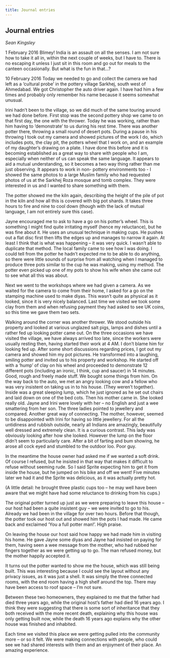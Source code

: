 ```yaml
---
title: Journal entries
---
```


## Journal entries
_Sean Kingsley_

1 February 2016
Blimey! India is an assault on all the senses. I am not sure how to take it all in, within the next couple of weeks, but I have to. There is no escaping it unless I just sit in this room and go out for meals to the canteen occasionally. But what is the fun in that…?

10 February 2016
Today we needed to go and collect the camera we had left as a ‘cultural probe’ in the pottery village Sarkhej, south west of Ahmedabad. We got Christopher the auto driver again. I have had him a few times and probably only remember his name because it seems somewhat unusual.

Irini hadn’t been to the village, so we did much of the same touring around we had done before. First stop was  the second pottery shop we came to on that first day, the one with the thrower. Today he was working, rather than him having to ‘demonstrate’ to us during his rest time. There was another potter there, throwing a small round of desert pots. During a pause in his throwing I took out my camera and showed pictures of the work I do, which includes pots, the clay pit, the potters wheel that I work on, and an example of my daughter’s drawing on a plate. I have done this before and it is becoming established as a great way to share with people who I am, especially when neither of us can speak the same language. It appears to aid a mutual understanding, so it becomes a two way thing rather than me just observing. It appears to work in non- pottery environments too - I showed the same photos to a large Muslim family who had requested photos of us at the Sarkhej Roza mosque and tomb complex. They were interested in us and I wanted to share something with them.

The potter showed me the kiln again, describing the height of the pile of pot in the kiln and how all this is covered with big pot shards. It takes three hours to fire and nine to cool down (though with the lack of mutual language, I am not entirely sure this case).

Jayne encouraged me to ask to have a go on his potter’s wheel. This is something I might find quite irritating myself (hence my reluctance), but he was fine about it. He uses an unusual technique in making cups. He pushes out a flat disc first then lifts the edges up and manages to narrow it again. At least I think that is what was happening
–	it was very  quick.  I  wasn’t able to duplicate that method. The local family came to see how I was doing. I could tell from the potter he hadn’t expected me to be able to do anything, so there were little sounds of surprise from all watching when I managed to produce three pots similar to the cup he was making, using my method. The potter even picked up one of my pots to show his wife when she came out to see what all this was about.

Next we went to the workshops where we had given a camera. As we waited for the camera to come from their home, I asked for a go on the stamping machine used to make diyas. This wasn’t quite as physical as it looked, since it is very nicely balanced. Last time we visited we took some clay from them and when refusing payment they had asked to see UK coins, so this time we gave them two sets.

Walking around the corner was another thrower. We stood outside his property and looked at various unglazed salt pigs, lamps and dishes until a rather fed up looking potter came out. On the three occasions we have visited the village, we have always arrived too late, since the workers were usually resting then, having started their work at 4 AM. I don’t  blame him for looking fed up. After some short discussions regarding prices, I got out my camera and showed him my  pot pictures. He transformed into a laughing, smiling potter and invited us to his property and workshop. He started
off with a ‘hump’ of clay on his wheel and proceeded to demonstrate 12 different pots (including an ironic, I think, cup and saucer) in 14 minutes. Good, rough and freely made stuff. We bought some things from him.
On the way back to the auto, we met an angry looking cow and a fellow who was very insistent on taking us in to his house. (They weren’t together). Inside was a great sleeping lump, which he just ignored as he set out chairs and laid down on one of the bed cots. Then his mother came in. She looked really old. Jayne and Irini were lovely with her – no English and just a wee smattering from her son. The three ladies pointed to jewellery and compared. Another great way of connecting. The mother, however, seemed to be disappointed with Irini for having so little jewellery. For all the untidiness and rubbish outside, nearly all Indians are amazingly, beautifully well dressed and extremely clean. It is a curious contrast. This lady was obviously looking after how she looked. However the lump on the floor didn’t seem to particularly care. After a bit of farting and bum showing, he arose all cock eyed and stumbled to the outdoor loo. Poor guy.

In the meantime the house owner had asked me if we wanted a soft drink. Of course I refused, but he insisted in that way that makes it difficult to refuse without seeming rude. So I said Sprite expecting him to get it from inside the house, but he jumped on his bike and off we went! Five minutes later we had it and the Sprite was delicious, as it was actually pretty hot.

(A little detail: he brought three plastic cups too – he may well have been aware that we might have had some reluctance to drinking from his cups.)

The original potter turned up just as we were preparing to leave this house – our host had been a quite insistent guy
–	we were invited to go to his. Already we had been in the village for over two hours. Before that though, the potter took our host out and showed him the pots I had made. He came back and exclaimed ‘You a full potter man!’. High praise.

On leaving the house our host said how happy we had made him in visiting his home. He gave Jayne some diyas and Jayne had insisted on paying for them, having seen a wee message from the mother, who had rubbed her fingers together as  we were getting up to go. The man refused money, but the mother happily accepted it.

It turns out the potter wanted to show me the house, which was still being built. This was interesting because I could see the layout without any privacy issues, as it was just a shell. It was simply the three connected rooms, with the end room having a high shelf around the top. There may have been access to roof space – I’m not sure.

Between these two homeowners, they explained to me that the father had died three years ago, while the original host’s father had died 16 years ago. I think they were suggesting  that there is some sort of inheritance that they both received with the more recent death, explaining why this house was only getting built now, while the death 16 years ago explains why the other house was finished and inhabited.

Each time we visited this place we were getting pulled into the community more – or so it felt. We were making connections with people, who could see we had shared interests with them and an enjoyment of their place. An amazing experience.